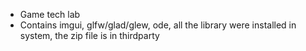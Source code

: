 - Game tech lab
- Contains imgui, glfw/glad/glew, ode, all the library were installed in system, the zip file is in thirdparty
